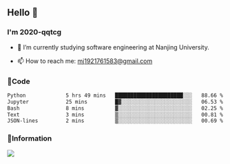 ## Hello 👋


### I'm 2020-qqtcg

- 🔭 I’m currently studying software engineering at Nanjing University. 
<!-- - 🌱 I’m currently learning MLsys and -->
<!-- - 👯 I’m looking to collaborate on ... -->
<!-- - 🤔 I’m looking for help with ... -->
<!-- - 💬 Ask me about ... -->
- 📫 How to reach me: mj1921761583@gmail.com
<!-- - 😄 Pronouns: ... -->
<!-- - ⚡ Fun fact: ... -->

### 🌱Code
<!--START_SECTION:waka-->

```txt
Python             5 hrs 49 mins   ██████████████████████░░░   88.66 %
Jupyter            25 mins         █▓░░░░░░░░░░░░░░░░░░░░░░░   06.53 %
Bash               8 mins          ▓░░░░░░░░░░░░░░░░░░░░░░░░   02.25 %
Text               3 mins          ▒░░░░░░░░░░░░░░░░░░░░░░░░   00.81 %
JSON-lines         2 mins          ▒░░░░░░░░░░░░░░░░░░░░░░░░   00.69 %
```

<!--END_SECTION:waka-->

### 💬Information
![](https://github-readme-stats.vercel.app/api?username=2020-qqtcg&theme=buefy&hide_border=false)


<!-- <div align="center"> <img src="https://github-readme-activity-graph.vercel.app/graph?username=2020-qqtcg&theme=minimal" /> </div> -->


